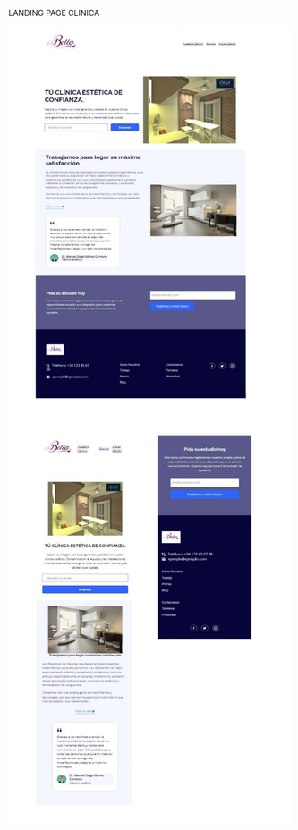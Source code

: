  LANDING PAGE CLINICA
 
 ![image](https://github.com/florenpedrajas/PRACTICAS-FLEXBOX-II/blob/master/images/ResultadoClinica_page-0001.jpg)
 ![image](https://github.com/florenpedrajas/PRACTICAS-FLEXBOX-II/blob/master/images/ResultadoClinica_page-0002.jpg)

